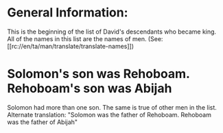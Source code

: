 # General Information:

This is the beginning of the list of David's descendants who became king. All of the names in this list are the names of men. (See: [[rc://en/ta/man/translate/translate-names]])

# Solomon's son was Rehoboam. Rehoboam's son was Abijah

Solomon had more than one son. The same is true of other men in the list. Alternate translation: "Solomon was the father of Rehoboam. Rehoboam was the father of Abijah"

